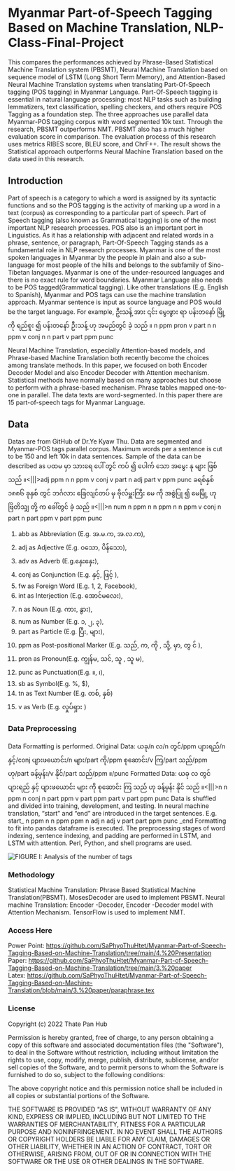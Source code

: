 # Myanmar Part-of-Speech Tagging Based on Machine Translation, NLP-Class-Final-Project
This compares the performances achieved by Phrase-Based Statistical Machine Translation system (PBSMT), Neural Machine Translation based on sequence model of LSTM (Long Short Term Memory), and Attention-Based Neural Machine Translation systems when translating Part-Of-Speech tagging (POS tagging) in Myanmar Language.  Part-Of-Speech tagging is essential in natural language processing: most NLP tasks such as building lemmatizers, text classification, spelling checkers, and others require POS Tagging as a foundation step. The three approaches use parallel data Myanmar-POS tagging corpus with word segmented 10k text. Through the research, PBSMT outperforms NMT. PBSMT also has a much higher evaluation score in comparison. The evaluation process of this research uses metrics RIBES score, BLEU score, and ChrF++. The result shows the Statistical approach outperforms Neural Machine Translation based on the data used in this research.


## Introduction
Part of speech is a category to which a word is assigned by its syntactic functions and so the POS tagging is the activity of marking up a word in a text (corpus) as corresponding to a particular part of speech. Part of Speech tagging (also known as Grammatical tagging) is one of the most important NLP research processes. POS also is an important port in Linguistics. As it has a relationship with adjacent and related words in a phrase, sentence, or paragraph, Part-Of-Speech Tagging stands as a fundamental role in NLP research processes. Myanmar is one of the most spoken languages in Myanmar by the people in plain and also a sub-language for most people of the hills and belongs to the subfamily of Sino-Tibetan languages.
Myanmar is one of the under-resourced languages and there is no exact rule for word boundaries. Myanmar Language also needs to be POS tagged(Grammatical tagging). Like other translations (E.g. English to Spanish), Myanmar and POS tags can use the machine translation approach. Myanmar sentence is input as source language and POS would be the target language. For example,
ဦးသန့် အား ၎င်း မွေးဖွား ရာ ပန်းတနော် မြို့ ကို ရည်စူး ၍ ပန်းတနော် ဦးသန့် ဟု အမည်တွင် ခဲ့ သည် ။
n ppm pron v part n n ppm v conj n n part v part ppm punc

Neural Machine Translation, especially Attention-based models, and Phrase-based Machine Translation both recently become the choices among translate methods. 
In this paper, we focused on both Encoder Decoder Model and also Encoder Decoder with Attention mechanism. 
Statistical methods have normally based on many approaches but choose to perform with a phrase-based mechanism.
Phrase tables mapped one-to-one in parallel. The data texts are word-segmented.
In this paper there are 15 part-of-speech tags for Myanmar Language.


## Data
Datas are from GitHub of Dr.Ye Kyaw Thu. 
Data are segmented and Myanmar-POS tags parallel corpus. 
Maximum words per a sentence is cut to be 150 and left 10k in data sentences. 
Sample of the data can be described as
ပထမ မှာ သားရေ ပေါ် တွင် ကပ် ၍ ပေါက် သော အမွေး နု များ ဖြစ် သည် ။<|||>adj ppm n n ppm v conj v part n adj part v ppm punc
ခရစ်နှစ် ၁၈၈၆ ခုနှစ် တွင် ဘင်္ဂလား ခြေလျင်တပ် မှ ဗိုလ်မှူးကြီး မေ ကို အစွဲပြု ၍ မေမြို့ ဟု ဗြိတိသျှ တို့ က ခေါ်တွင် ခဲ့ သည် ။<|||>n num n ppm n n ppm n n ppm v conj n part n part ppm v part ppm punc

1. abb as Abbreviation (E.g. အ.မ.က, အ.လ.က),
2. adj as Adjective (E.g. ၀သော, ပိန်သော),
3. adv as Adverb (E.g.နှေးနှေး),
4. conj as Conjunction (E.g. နှင့်,  ဖြင့် ),
5. fw as Foreign Word (E.g. 1, 2, Facebook),
6. int as Interjection (E.g. အောင်မလေး),
7. n as Noun (E.g. ကား, နွား),
8. num as Number (E.g. ၁, ၂, ၃),
9. part as Particle (E.g. ပြီး, များ),
10. ppm as Post-positional Marker (E.g. သည်, က, ကို , သို့, မှာ, တွ င် ),
11. pron as Pronoun(E.g. ကျွန်မ, သင်, သူ , သူ မ),
12. punc as Punctuation(E.g. ။, ၊),
13. sb as Symbol(E.g. %, $),
14. tn as Text Number (E.g. တစ်, နှစ်)
15. v as Verb (E.g. လှုပ်ရှား )

### Data Preprocessing
Data Formatting is performed.
Original Data: ယခု/n လ/n တွင်/ppm ပျားရည်/n နှင့်/conj ပျားဖယောင်း/n များ/part ကို/ppm စုဆောင်း/v ကြ/part သည်/ppm ဟု/part ခန့်မှန်း/v နိုင်/part သည်/ppm ။/punc
Formatted Data: ယခု လ တွင် ပျားရည် နှင့် ပျားဖယောင်း များ ကို စုဆောင်း ကြ သည် ဟု ခန့်မှန်း နိုင် သည် ။<|||>n n ppm n conj n part ppm v part ppm part v part ppm punc
Data is shuffled and divided into training, development, and testing.
In neural machine translation, “start” and “end” are introduced  in the target sentences.
       E.g. start_ n ppm n n ppm ppm n adj n adj v part part ppm punc _end
Formatting to fit into pandas dataframe is executed.
The preprocessing stages of word indexing, sentence indexing, and padding are performed in LSTM, and  LSTM with attention.
Perl, Python, and shell programs are used.

![FIGURE I: Analysis of the number of tags ](https://github.com/SaPhyoThuHtet/Myanmar-Part-of-Speech-Tagging-Based-on-Machine-Translation/blob/main/images/fig1.png)

### Methodology
Statistical Machine Translation: Phrase Based Statistical Machine Translation(PBSMT). MosesDecoder are used to implement PBSMT. Neural machine Translation: Encoder -Decoder, Encoder -Decoder model with Attention Mechanism. TensorFlow is used to implement NMT.

### Access Here
Power Point: https://github.com/SaPhyoThuHtet/Myanmar-Part-of-Speech-Tagging-Based-on-Machine-Translation/tree/main/4.%20Presentation<br>
Paper: https://github.com/SaPhyoThuHtet/Myanmar-Part-of-Speech-Tagging-Based-on-Machine-Translation/tree/main/3.%20paper<br>
Latex: https://github.com/SaPhyoThuHtet/Myanmar-Part-of-Speech-Tagging-Based-on-Machine-Translation/blob/main/3.%20paper/paraphrase.tex

### License
Copyright (c) 2022 Thate Pan Hub

Permission is hereby granted, free of charge, to any person obtaining a copy
of this software and associated documentation files (the "Software"), to deal
in the Software without restriction, including without limitation the rights
to use, copy, modify, merge, publish, distribute, sublicense, and/or sell
copies of the Software, and to permit persons to whom the Software is
furnished to do so, subject to the following conditions:

The above copyright notice and this permission notice shall be included in all
copies or substantial portions of the Software.

THE SOFTWARE IS PROVIDED "AS IS", WITHOUT WARRANTY OF ANY KIND, EXPRESS OR
IMPLIED, INCLUDING BUT NOT LIMITED TO THE WARRANTIES OF MERCHANTABILITY,
FITNESS FOR A PARTICULAR PURPOSE AND NONINFRINGEMENT. IN NO EVENT SHALL THE
AUTHORS OR COPYRIGHT HOLDERS BE LIABLE FOR ANY CLAIM, DAMAGES OR OTHER
LIABILITY, WHETHER IN AN ACTION OF CONTRACT, TORT OR OTHERWISE, ARISING FROM,
OUT OF OR IN CONNECTION WITH THE SOFTWARE OR THE USE OR OTHER DEALINGS IN THE
SOFTWARE.


